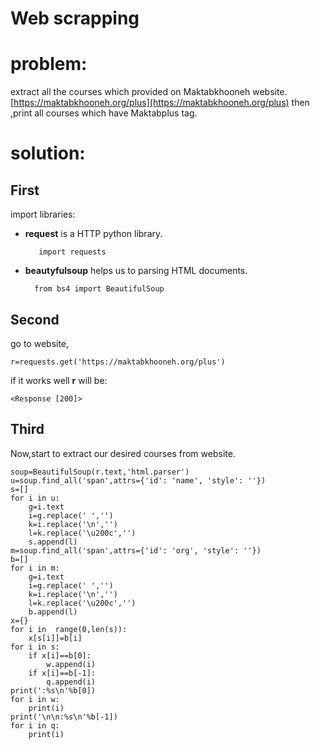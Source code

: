 # Web scrapping


# problem:

extract all the courses which provided on Maktabkhooneh website.
[https://maktabkhooneh.org/plus](https://maktabkhooneh.org/plus)
then ,print all courses which have Maktabplus tag.
# solution:
## First
import libraries:
 - **request** is a HTTP python library.

		  import requests
  - **beautyfulsoup** helps us to parsing HTML documents.

		  from bs4 import BeautifulSoup
## Second

go to website,

    r=requests.get('https://maktabkhooneh.org/plus')

if it works well **r** will be:

    <Response [200]>


## Third
Now,start to extract our desired courses from website.

    soup=BeautifulSoup(r.text,'html.parser')
	u=soup.find_all('span',attrs={'id': 'name', 'style': ''})
	s=[]
	for i in u:
		g=i.text
		i=g.replace(' ','')
		k=i.replace('\n','')
		l=k.replace('\u200c','')
		s.append(l)
	m=soup.find_all('span',attrs={'id': 'org', 'style': ''})
	b=[]
	for i in m:
		g=i.text
		i=g.replace(' ','')
		k=i.replace('\n','')
		l=k.replace('\u200c','')
		b.append(l)
	x={}
	for i in  range(0,len(s)):
		x[s[i]]=b[i]
	for i in s:
		if x[i]==b[0]:
			w.append(i)
		if x[i]==b[-1]:
			q.append(i)
	print(':%s\n'%b[0])
	for i in w:
		print(i)
	print('\n\n:%s\n'%b[-1])
	for i in q:
		print(i)

